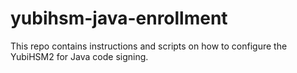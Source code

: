 # yubihsm-java-enrollment
This repo contains instructions and scripts on how to configure the YubiHSM2 for Java code signing.
